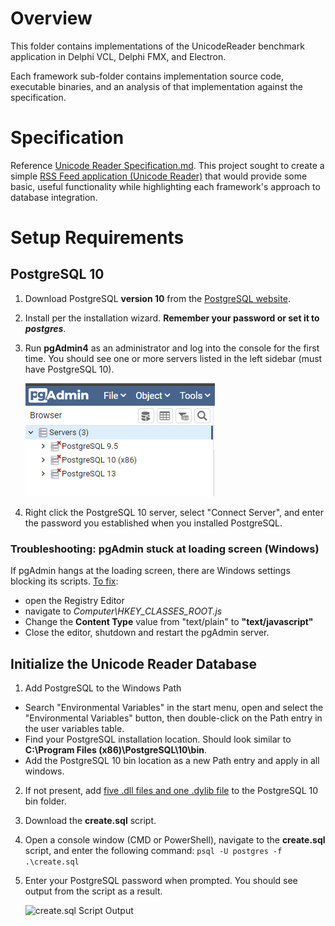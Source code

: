 # Overview

This folder contains implementations of the UnicodeReader benchmark application in Delphi VCL, Delphi FMX, and Electron.  

Each framework sub-folder contains implementation source code, executable binaries, and an analysis of that implementation against the specification.

# Specification
Reference [Unicode Reader Specification.md](https://github.com/Embarcadero/ComparisonResearch/blob/main/unicode-reader/Unicode%20Reader%20Specification.md).  This project sought to create a simple [RSS Feed application (Unicode Reader)](https://github.com/Embarcadero/ComparisonResearch/blob/main/unicode-reader/unicodeReaderDark.png) that would provide some basic, useful functionality while highlighting each framework's approach to database integration.

# Setup Requirements
## PostgreSQL 10
1. Download PostgreSQL **version 10** from the [PostgreSQL website](https://www.postgresql.org/download/).
2. Install per the installation wizard.  **Remember your password or set it to *postgres***.
3. Run **pgAdmin4** as an administrator and log into the console for the first time.  You should see one or more servers listed in the left sidebar (must have PostgreSQL 10).  

    ![pgAdmin Server View](https://github.com/Embarcadero/ComparisonResearch/blob/main/unicode-reader/documentation/pgadmin.PNG)

4. Right click the PostgreSQL 10 server, select "Connect Server", and enter the password you established when you installed PostgreSQL.

### Troubleshooting: pgAdmin stuck at loading screen (Windows)

If pgAdmin hangs at the loading screen, there are Windows settings blocking its scripts.  [To fix](https://stackoverflow.com/questions/64891592/pgadmin-for-windows-in-the-latest-version-4-28-doesnt-start-anymore-hangs-in):
- open the Registry Editor
- navigate to *Computer\HKEY_CLASSES_ROOT\.js*
- Change the **Content Type** value from "text/plain" to **"text/javascript"**
- Close the editor, shutdown and restart the pgAdmin server.

## Initialize the Unicode Reader Database
1. Add PostgreSQL to the Windows Path
  - Search "Environmental Variables" in the start menu, open and select the "Environmental Variables" button, then double-click on the Path entry in the user variables table.
  - Find your PostgreSQL installation location.  Should look similar to **C:\Program Files (x86)\PostgreSQL\10\bin**.
  - Add the PostgreSQL 10 bin location as a new Path entry and apply in all windows.
2. If not present, add [five .dll files and one .dylib file](https://github.com/Embarcadero/ComparisonResearch/tree/main/unicode-reader/library-and-setup-files) to the PostgreSQL 10 bin folder.
3. Download the **create.sql** script.
4. Open a console window (CMD or PowerShell), navigate to the **create.sql** script, and enter the following command:
```psql -U postgres -f .\create.sql```
5. Enter your PostgreSQL password when prompted.  You should see output from the script as a result.

    ![create.sql Script Output](https://github.com/Embarcadero/ComparisonResearch/blob/main/unicode-reader/documentation/createSQLScriptOutput.PNG)
    
